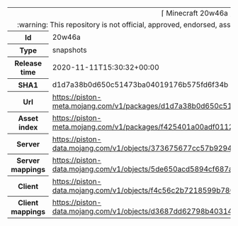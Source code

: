 <html><table>
<tr><td colspan="2" align="center"><img width="0" height="0"><br/>⌈ Minecraft 20w46a ⌋<br/><img width="0" height="0"></td></tr>
<tr><td colspan="2" align="center"><img width="0" height="0"><br/>
:warning: This repository is not official, approved, endorsed, associated or connected with Mojang :warning:
<br/><img width="0" height="0"></td></tr>
<tr><th>Id</th><td>20w46a</td></tr>
<tr><th>Type</th><td>snapshots</td></tr>
<tr><th>Release time</th><td>2020-11-11T15:30:32+00:00</td></tr>
<tr><th>SHA1</th><td>d1d7a38b0d650c51473ba04019176b575fd6f34b</td></tr>
<tr><th>Url</th><td><a href="https://piston-meta.mojang.com/v1/packages/d1d7a38b0d650c51473ba04019176b575fd6f34b/20w46a.json">https://piston-meta.mojang.com/v1/packages/d1d7a38b0d650c51473ba04019176b575fd6f34b/20w46a.json</a></td></tr>
<tr><th>Asset index</th><td><a href="https://piston-meta.mojang.com/v1/packages/f425401a00adf0112fde624ee80c66333530f8a1/1.17.json">https://piston-meta.mojang.com/v1/packages/f425401a00adf0112fde624ee80c66333530f8a1/1.17.json</a></td></tr>
<tr><th>Server</th><td><a href="https://piston-data.mojang.com/v1/objects/373675677cc57b9294a187a4d0ecab6f340d4189/server.jar">https://piston-data.mojang.com/v1/objects/373675677cc57b9294a187a4d0ecab6f340d4189/server.jar</a></td></tr>
<tr><th>Server mappings</th><td><a href="https://piston-data.mojang.com/v1/objects/5de650acd5894cf687a911fb9affb3b294de4dd2/server.txt">https://piston-data.mojang.com/v1/objects/5de650acd5894cf687a911fb9affb3b294de4dd2/server.txt</a></td></tr>
<tr><th>Client</th><td><a href="https://piston-data.mojang.com/v1/objects/f4c56c2b7218599b78074a500ab2a89a04db5b36/client.jar">https://piston-data.mojang.com/v1/objects/f4c56c2b7218599b78074a500ab2a89a04db5b36/client.jar</a></td></tr>
<tr><th>Client mappings</th><td><a href="https://piston-data.mojang.com/v1/objects/d3687dd62798b403141db1fe7272607c53b6e9f0/client.txt">https://piston-data.mojang.com/v1/objects/d3687dd62798b403141db1fe7272607c53b6e9f0/client.txt</a></td></tr>
</table></html>